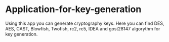 # Application-for-key-generation

Using this app you can generate cryptography keys. Here you can find DES, AES, CAST, Blowfish, Twofish, rc2, rc5, IDEA and gost28147 algorythm for key generation.


